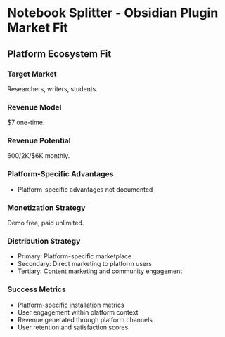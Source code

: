 # Notebook Splitter - Obsidian Plugin Market Fit

## Platform Ecosystem Fit

### Target Market
Researchers, writers, students.

### Revenue Model
$7 one-time.

### Revenue Potential
$600/$2K/$6K monthly.

### Platform-Specific Advantages
- Platform-specific advantages not documented

### Monetization Strategy
Demo free, paid unlimited.

### Distribution Strategy
- Primary: Platform-specific marketplace
- Secondary: Direct marketing to platform users
- Tertiary: Content marketing and community engagement

### Success Metrics
- Platform-specific installation metrics
- User engagement within platform context
- Revenue generated through platform channels
- User retention and satisfaction scores

